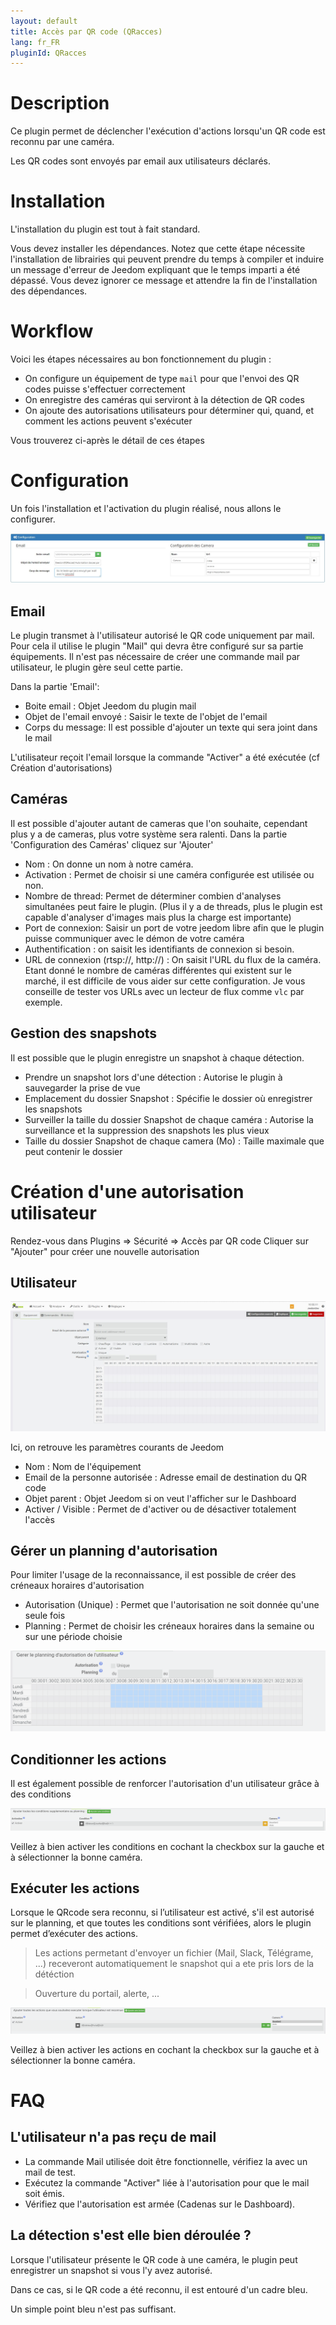 ```yaml
---
layout: default
title: Accès par QR code (QRacces)
lang: fr_FR
pluginId: QRacces
---
```


# Description

Ce plugin permet de déclencher l'exécution d'actions lorsqu'un QR code est reconnu par une caméra.

Les QR codes sont envoyés par email aux utilisateurs déclarés.

# Installation

L'installation du plugin est tout à fait standard. 

Vous devez installer les dépendances. Notez que cette étape nécessite l'installation de librairies qui peuvent prendre du temps à compiler et induire un message d'erreur de Jeedom expliquant que le temps imparti a été dépassé. Vous devez ignorer ce message et attendre la fin de l'installation des dépendances.

# Workflow

Voici les étapes nécessaires au bon fonctionnement du plugin :

* On configure un équipement de type `mail` pour que l'envoi des QR codes puisse s'effectuer correctement
* On enregistre des caméras qui serviront à la détection de QR codes
* On ajoute des autorisations utilisateurs pour déterminer qui, quand, et comment les actions peuvent s'exécuter

Vous trouverez ci-après le détail de ces étapes

# Configuration

Un fois l'installation et l'activation du plugin réalisé, nous allons le configurer.

![introduction01](../images/Configuration.JPG)

## Email

Le plugin transmet à l'utilisateur autorisé le QR code uniquement par mail.
Pour cela il utilise le plugin "Mail" qui devra être configuré sur sa partie équipements.
Il n'est pas nécessaire de créer une commande mail par utilisateur, le plugin gère seul cette partie.

Dans la partie 'Email':
* Boite email : Objet Jeedom du plugin mail
* Objet de l'email envoyé : Saisir le texte de l'objet de l'email
* Corps du message: Il est possible d'ajouter un texte qui sera joint dans le mail

L'utilisateur reçoit l'email lorsque la commande "Activer" a été exécutée (cf Création d'autorisations)


## Caméras

Il est possible d'ajouter autant de cameras que l'on souhaite, cependant plus y a de cameras, plus votre système sera ralenti.
Dans la partie 'Configuration des Caméras' cliquez sur 'Ajouter'

* Nom : On donne un nom à notre caméra.
* Activation : Permet de choisir si une caméra configurée est utilisée ou non.
* Nombre de thread: Permet de déterminer combien d'analyses simultanées peut faire le plugin. (Plus il y a de threads, plus le plugin est capable d'analyser d'images mais plus la charge est importante)
* Port de connexion: Saisir un port de votre jeedom libre afin que le plugin puisse communiquer avec le démon de votre caméra
* Authentification : on saisit les identifiants de connexion si besoin.
* URL de connexion (rtsp://, http://) : On saisit l'URL du flux de la caméra. Etant donné le nombre de caméras différentes qui existent sur le marché, il est difficile de vous aider sur cette configuration. Je vous conseille de tester vos URLs avec un lecteur de flux comme `vlc` par exemple.

## Gestion des snapshots

Il est possible que le plugin enregistre un snapshot à chaque détection.
* Prendre un snapshot lors d'une détection : Autorise le plugin à sauvegarder la prise de vue
* Emplacement du dossier Snapshot : Spécifie le dossier où enregistrer les snapshots
* Surveiller la taille du dossier Snapshot de chaque caméra : Autorise la surveillance et la suppression des snapshots les plus vieux
* Taille du dossier Snapshot de chaque camera (Mo) : Taille maximale que peut contenir le dossier

# Création d'une autorisation utilisateur

Rendez-vous dans Plugins => Sécurité => Accès par QR code
Cliquer sur "Ajouter" pour créer une nouvelle autorisation

## Utilisateur

![introduction01](../images/Utilisateur.JPG)

Ici, on retrouve les paramètres courants de Jeedom
* Nom : Nom de l'équipement
* Email de la personne autorisée : Adresse email de destination du QR code
* Objet parent : Objet Jeedom si on veut l'afficher sur le Dashboard
* Activer / Visible : Permet de d'activer ou de désactiver totalement l'accès

## Gérer un planning d'autorisation

Pour limiter l'usage de la reconnaissance, il est possible de créer des créneaux horaires d'autorisation

* Autorisation (Unique) : Permet que l'autorisation ne soit donnée qu'une seule fois
* Planning : Permet de choisir les créneaux horaires dans la semaine ou sur une période choisie

![Planning utilisateur d'autorisation](../images/QRacces_screenshot_Planning.png)

## Conditionner les actions

Il est également possible de renforcer l'autorisation d'un utilisateur grâce à des conditions

![Condition d'exécution des actions de l'utilisateur](../images/ConfigurationConditions.png)

Veillez à bien activer les conditions en cochant la checkbox sur la gauche et à sélectionner la bonne caméra.

## Exécuter les actions

Lorsque le QRcode sera reconnu, si l’utilisateur est activé, s'il est autorisé sur le planning, et que toutes les conditions sont vérifiées, alors le plugin permet d’exécuter des actions.

> Les actions permetant d'envoyer un fichier (Mail, Slack, Télégrame, ...) receveront automatiquement le snapshot qui a ete pris lors de la détéction

> Ouverture du portail, alerte, ...

![Actions spécifique à l'utilisateur](../images/ConfigurationActions.png)

Veillez à bien activer les actions en cochant la checkbox sur la gauche et à sélectionner la bonne caméra.

# FAQ

## L'utilisateur n'a pas reçu de mail

* La commande Mail utilisée doit être fonctionnelle, vérifiez la avec un mail de test.
* Exécutez la commande "Activer" liée à l'autorisation pour que le mail soit émis.
* Vérifiez que l'autorisation est armée (Cadenas sur le Dashboard).

## La détection s'est elle bien déroulée ?

Lorsque l'utilisateur présente le QR code à une caméra, le plugin peut enregistrer un snapshot si vous l'y avez autorisé.

Dans ce cas, si le QR code a été reconnu, il est entouré d'un cadre bleu. 

Un simple point bleu n'est pas suffisant.



